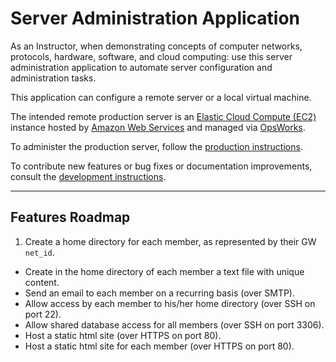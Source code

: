 # Server Administration Application

As an Instructor,
when demonstrating concepts of
  computer networks, protocols, hardware, software, and cloud computing:
use this server administration application to
 automate server configuration and administration tasks.

This application can configure a remote server or a local virtual machine.

The intended remote production server is an [Elastic Cloud Compute (EC2)](https://aws.amazon.com/ec2/)
  instance hosted by [Amazon Web Services](https://aws.amazon.com/)
  and managed via [OpsWorks](https://aws.amazon.com/opsworks/).

To administer the production server,
 follow the [production instructions](PRODUCTION.md).

To contribute new features or bug fixes or documentation improvements,
  consult the [development instructions](DEVELOPMENT.md).





<hr>

## Features Roadmap

 1. Create a home directory for each member, as represented by their GW `net_id`.
 * Create in the home directory of each member a text file with unique content.
 * Send an email to each member on a recurring basis (over SMTP).
 * Allow access by each member to his/her home directory (over SSH on port 22).
 * Allow shared database access for all members (over SSH on port 3306).
 * Host a static html site (over HTTPS on port 80).
 * Host a static html site for each member (over HTTPS on port 80).

